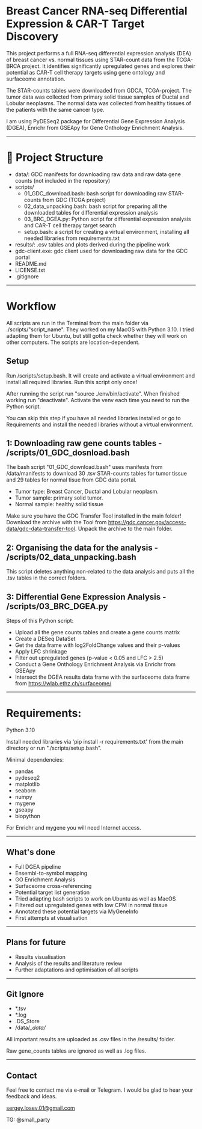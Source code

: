 # Breast Cancer RNA-seq Differential Expression & CAR-T Target Discovery

This project performs a full RNA-seq differential expression analysis (DEA) of breast cancer vs. normal tissues using STAR-count data from the TCGA-BRCA project. It identifies significantly upregulated genes and explores their potential as CAR-T cell therapy targets using gene ontology and surfaceome annotation.

The STAR-counts tables were downloaded from GDCA, TCGA-project. The tumor data was collected from primary solid tissue samples of Ductal and Lobular neoplasms. The normal data was collected from healthy tissues of the patients with the same cancer type.

I am using PyDESeq2 package for Differential Gene Expression Analysis (DGEA), Enrichr from GSEApy for Gene Onthology Enrichment Analysis. 

---

# 📁 Project Structure
- data/: GDC manifests for downloading raw data and raw data gene counts (not included in the repository)
- scripts/
  - 01_GDC_download.bash: bash script for downloading raw STAR-counts from GDC (TCGA project)
  - 02_data_unpacking.bash: bash script for preparing all the downloaded tables for differential expression analysis
  - 03_BRC_DGEA.py: Python script for differential expression analysis and CAR-T cell therapy target search
  - setup.bash: a script for creating a virtual environment, installing all needed libraries from requirements.txt
- results/: .csv tables and plots derived during the pipeline work
- gdc-client.exe: gdc client used for downloading raw data for the GDC portal
- README.md
- LICENSE.txt
- .gitignore

---

# Workflow
All scripts are run in the Terminal from the main folder via ./scripts/"script_name". They worked on my MacOS with Python 3.10. I tried adapting them for Ubuntu, but still gotta check whether they will work on other computers.
The scripts are location-dependent.

## **Setup**
Run /scripts/setup.bash. It will create and activate a virtual environment and install all required libraries. Run this script only once!

After running the script run "source ./env/bin/activate". When finished working run "deactivate". Activate the venv each time you need to run the Python script.

You can skip this step if you have all needed libraries installed or go to Requirements and install the needed libraries without a virtual environment.

## **1: Downloading raw gene counts tables - /scripts/01_GDC_dosnload.bash**
The bash script "01_GDC_download.bash" uses manifests from /data/manifests to download 30 .tsv STAR-counts tables for tumor tissue and 29 tables for normal tisue from GDC data portal. 

- Tumor type: Breast Cancer, Ductal and Lobular neoplasm.
- Tumor sample: primary solid tumor.
- Normal sample: healthy solid tissue	

Make sure you have the GDC Transfer Tool installed in the main folder! Download the archive with the Tool from https://gdc.cancer.gov/access-data/gdc-data-transfer-tool. Unpack the archive to the main folder.

## **2: Organising the data for the analysis - /scripts/02_data_unpacking.bash**
This script deletes anything non-related to the data analysis and puts all the .tsv tables in the correct folders.

## **3: Differential Gene Expression Analysis - /scripts/03_BRC_DGEA.py**
Steps of this Python script:
- Upload all the gene counts tables and create a gene counts matrix
- Create a DESeq DataSet
- Get the data frame with log2FoldChange values and their p-values
- Apply LFC shrinkage
- Filter out upregulated genes (p-value < 0.05 and LFC > 2.5)
- Conduct a Gene Onthology Enrichment Analysis via Enrichr from GSEApy
- Intersect the DGEA results data frame with the surfaceome data frame from https://wlab.ethz.ch/surfaceome/


---

# Requirements:
Python 3.10

Install needed libraries via 'pip install -r requirements.txt' from the main directory or run "./scripts/setup.bash".

Minimal dependencies:
- pandas
- pydeseq2
- matplotlib
- seaborn
- numpy
- mygene
- gseapy
- biopython

For Enrichr and mygene you will need Internet access.

---

## What's done
- Full DGEA pipeline
- Ensembl-to-symbol mapping
- GO Enrichment Analysis
- Surfaceome cross-referencing
- Potential target list generation
- Tried adapting bash scripts to work on Ubuntu as well as MacOS
- Filtered out upregulated genes with low CPM in normal tissue
- Annotated these potential targets via MyGeneInfo
- First attempts at visualisation

---

## Plans for future
- Results visualisation
- Analysis of the results and literature review
- Further adaptations and optimisation of all scripts

---

## Git Ignore
- *.tsv
- *.log
- .DS_Store
- /data/*_data/*

All important results are uploaded as .csv files in the /results/ folder.

Raw gene_counts tables are ignored as well as .log files.

---
## Contact
Feel free to contact me via e-mail or Telegram. I would be glad to hear your feedback and ideas.

sergey.losev.01@gmail.com

TG: @small_party
